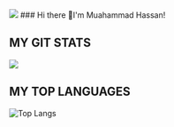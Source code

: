 <img align="centre" src="https://res.cloudinary.com/practicaldev/image/fetch/s--tSq3pK63--/c_imagga_scale,f_auto,fl_progressive,h_420,q_auto,w_1000/https://dev-to-uploads.s3.amazonaws.com/i/j71o6fyry39eaz1eyjna.jpg"/>
### Hi there 👋I'm Muahammad Hassan!

## MY GIT STATS
<img align="centre" src="https://github-readme-stats.vercel.app/api?username=MuhammadHassan99&show_icons=true&theme=radical&title_color=8E2DE2&text_color=fff&icon_color=8E2DE2">

## MY TOP LANGUAGES
![Top Langs](https://github-readme-stats.vercel.app/api/top-langs/?username=MuhammadHassan99&theme=radical&title_color=8E2DE2&text_color=fff)
